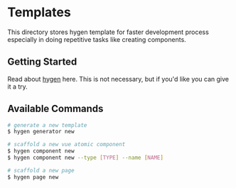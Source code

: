 # Templates

This directory stores hygen template for faster development process especially in doing repetitive tasks like creating components.

## Getting Started

Read about [hygen](https://www.hygen.io/) here. This is not necessary, but if you'd like you can give it a try.

## Available Commands

```sh
# generate a new template
$ hygen generator new

# scaffold a new vue atomic component
$ hygen component new
$ hygen component new --type [TYPE] --name [NAME]

# scaffold a new page
$ hygen page new
```
